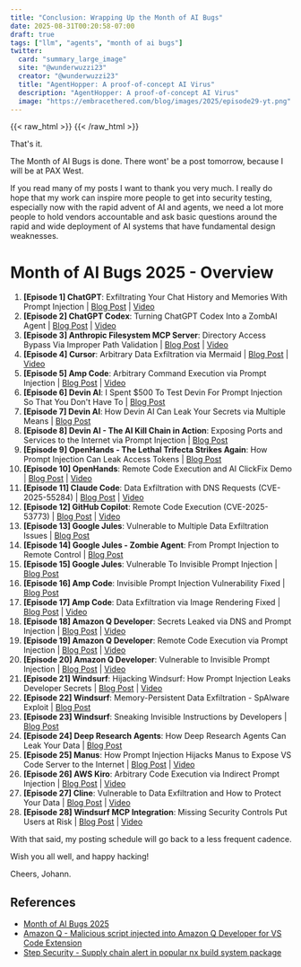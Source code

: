 ```yaml
---
title: "Conclusion: Wrapping Up the Month of AI Bugs"  
date: 2025-08-31T00:20:58-07:00  
draft: true  
tags: ["llm", "agents", "month of ai bugs"]
twitter:  
  card: "summary_large_image"  
  site: "@wunderwuzzi23"  
  creator: "@wunderwuzzi23"  
  title: "AgentHopper: A proof-of-concept AI Virus"  
  description: "AgentHopper: A proof-of-concept AI Virus"  
  image: "https://embracethered.com/blog/images/2025/episode29-yt.png"  
---
```


{{< raw_html >}}
<a id="top_ref"></a>
{{< /raw_html >}}


That's it.

The Month of AI Bugs is done. There wont' be a post tomorrow, because I will be at PAX West.

If you read many of my posts I want to thank you very much. I really do hope that my work can inspire more people to get into security testing, especially now with the rapid advent of AI and agents, we need a lot more people to hold vendors accountable and ask basic questions around the rapid and wide deployment of AI systems that have fundamental design weaknesses.

# Month of AI Bugs 2025 - Overview

1.  **[Episode 1] ChatGPT**: Exfiltrating Your Chat History and Memories With Prompt Injection | [Blog Post](https://embracethered.com/blog/posts/2025/chatgpt-chat-history-data-exfiltration/) | [Video](https://youtu.be/0xixzlILeNg)
2.  **[Episode 2] ChatGPT Codex**: Turning ChatGPT Codex Into a ZombAI Agent | [Blog Post](https://embracethered.com/blog/posts/2025/chatgpt-codex-remote-control-zombai/) | [Video](https://youtu.be/KIJZPDCjqis)
3.  **[Episode 3] Anthropic Filesystem MCP Server**: Directory Access Bypass Via Improper Path Validation | [Blog Post](https://embracethered.com/blog/posts/2025/anthropic-filesystem-mcp-server-bypass/) | [Video](https://youtu.be/wqjLqO40org)
4.  **[Episode 4] Cursor**: Arbitrary Data Exfiltration via Mermaid | [Blog Post](https://embracethered.com/blog/posts/2025/cursor-data-exfiltration-with-mermaid/) | [Video](https://youtu.be/jXYljqOvwyY)
5.  **[Episode 5] Amp Code**: Arbitrary Command Execution via Prompt Injection | [Blog Post](https://embracethered.com/blog/posts/2025/amp-agents-that-modify-system-configuration-and-escape/) | [Video](https://youtu.be/t3xp0rtrcOw)
6.  **[Episode 6] Devin AI**: I Spent $500 To Test Devin For Prompt Injection So That You Don't Have To | [Blog Post](https://embracethered.com/blog/posts/2025/devin-i-spent-usd500-to-hack-devin/)
7.  **[Episode 7] Devin AI**: How Devin AI Can Leak Your Secrets via Multiple Means | [Blog Post](https://embracethered.com/blog/posts/2025/devin-can-leak-your-secrets/)
8.  **[Episode 8] Devin AI - The AI Kill Chain in Action**: Exposing Ports and Services to the Internet via Prompt Injection | [Blog Post](https://embracethered.com/blog/posts/2025/devin-ai-kill-chain-exposing-ports/)
9.  **[Episode 9] OpenHands - The Lethal Trifecta Strikes Again**: How Prompt Injection Can Leak Access Tokens | [Blog Post](https://embracethered.com/blog/posts/2025/openhands-the-lethal-trifecta-strikes-again/)
10. **[Episode 10] OpenHands**: Remote Code Execution and AI ClickFix Demo | [Blog Post](https://embracethered.com/blog/posts/2025/openhands-remote-code-execution-zombai/) | [Video](https://www.youtube.com/watch?v=QlwOUQnUUvM)
11. **[Episode 11] Claude Code**: Data Exfiltration with DNS Requests (CVE-2025-55284) | [Blog Post](https://embracethered.com/blog/posts/2025/claude-code-exfiltration-via-dns-requests/) | [Video](https://youtu.be/NgT2FkfSWg4)
12. **[Episode 12] GitHub Copilot**: Remote Code Execution (CVE-2025-53773) | [Blog Post](https://embracethered.com/blog/posts/2025/github-copilot-remote-code-execution-via-prompt-injection/) | [Video](https://youtu.be/8Qzqgqxp5ho)
13. **[Episode 13] Google Jules**: Vulnerable to Multiple Data Exfiltration Issues | [Blog Post](https://embracethered.com/blog/posts/2025/google-jules-vulnerable-to-data-exfiltration-issues/)
14. **[Episode 14] Google Jules - Zombie Agent**: From Prompt Injection to Remote Control | [Blog Post](https://embracethered.com/blog/posts/2025/google-jules-remote-code-execution-zombai/)
15. **[Episode 15] Google Jules**: Vulnerable To Invisible Prompt Injection | [Blog Post](https://embracethered.com/blog/posts/2025/google-jules-invisible-prompt-injection/)
16. **[Episode 16] Amp Code**: Invisible Prompt Injection Vulnerability Fixed | [Blog Post](https://embracethered.com/blog/posts/2025/amp-code-fixed-invisible-prompt-injection/)
17. **[Episode 17] Amp Code**: Data Exfiltration via Image Rendering Fixed | [Blog Post](https://embracethered.com/blog/posts/2025/amp-code-fixed-data-exfiltration-via-images/) | [Video](https://youtu.be/KpU8XBFhWSE)
18. **[Episode 18] Amazon Q Developer**: Secrets Leaked via DNS and Prompt Injection | [Blog Post](https://embracethered.com/blog/posts/2025/amazon-q-developer-data-exfil-via-dns/) | [Video](https://youtu.be/p9aj7cvo-Wc)
19. **[Episode 19] Amazon Q Developer**: Remote Code Execution via Prompt Injection | [Blog Post](https://embracethered.com/blog/posts/2025/amazon-q-developer-remote-code-execution/) | [Video](https://youtu.be/m0kwjEPw2j0)
20. **[Episode 20] Amazon Q Developer**: Vulnerable to Invisible Prompt Injection | [Blog Post](https://embracethered.com/blog/posts/2025/amazon-q-developer-interprets-hidden-instructions/) | [Video](https://youtu.be/m0kwjEPw2j0?t=485)
21. **[Episode 21] Windsurf**: Hijacking Windsurf: How Prompt Injection Leaks Developer Secrets | [Blog Post](https://embracethered.com/blog/posts/2025/windsurf-data-exfiltration-vulnerabilities/) | [Video](https://www.youtube.com/watch?v=lTkiCe3uhEY)
22. **[Episode 22] Windsurf**: Memory-Persistent Data Exfiltration - SpAIware Exploit | [Blog Post](https://embracethered.com/blog/posts/2025/windsurf-spaiware-exploit-persistent-prompt-injection/)
23. **[Episode 23] Windsurf**: Sneaking Invisible Instructions by Developers | [Blog Post](https://embracethered.com/blog/posts/2025/windsurf-sneaking-invisible-instructions-for-prompt-injection/)
24. **[Episode 24] Deep Research Agents**: How Deep Research Agents Can Leak Your Data | [Blog Post](https://embracethered.com/blog/posts/2025/chatgpt-deep-research-connectors-data-spill-and-leaks/)
25. **[Episode 25] Manus**: How Prompt Injection Hijacks Manus to Expose VS Code Server to the Internet | [Blog Post](https://embracethered.com/blog/posts/2025/manus-ai-kill-chain-expose-port-vs-code-server-on-internet/) | [Video](https://www.youtube.com/watch?v=HaXKSAfcuwo)
26. **[Episode 26] AWS Kiro**: Arbitrary Code Execution via Indirect Prompt Injection | [Blog Post](https://embracethered.com/blog/posts/2025/aws-kiro-aribtrary-command-execution-with-indirect-prompt-injection/) | [Video](https://www.youtube.com/watch?v=yAvb4I9KRsM)
27. **[Episode 27] Cline**: Vulnerable to Data Exfiltration and How to Protect Your Data | [Blog Post](https://embracethered.com/blog/posts/2025/cline-vulnerable-to-data-exfiltration/) | [Video](https://www.youtube.com/watch?v=F8B2sg62iOo)
28. **[Episode 28] Windsurf MCP Integration**: Missing Security Controls Put Users at Risk | [Blog Post](https://embracethered.com/blog/posts/2025/windsurf-dangers-lack-of-security-controls-for-mcp-server-tool-invocation/) | [Video](https://www.youtube.com/watch?v=CFTQrnFaf0k)

With that said, my posting schedule will go back to a less frequent cadence.

Wish you all well, and happy hacking!

Cheers,
Johann.

## References

* [Month of AI Bugs 2025](https://monthofaibugs.com)
* [Amazon Q - Malicious script injected into Amazon Q Developer for VS Code Extension](https://github.com/aws/aws-toolkit-vscode/security/advisories/GHSA-7g7f-ff96-5gcw)
* [Step Security - Supply chain alert in popular nx build system package](https://www.stepsecurity.io/blog/supply-chain-security-alert-popular-nx-build-system-package-compromised-with-data-stealing-malware])
